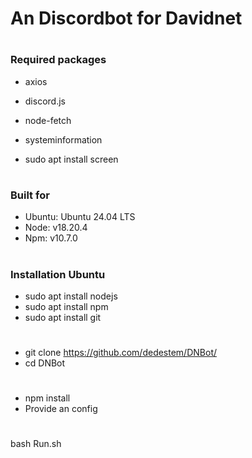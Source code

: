 # An Discordbot for Davidnet

#

### Required packages
 - axios
 - discord.js
 - node-fetch
 - systeminformation

 - sudo apt install screen

#
### Built for

 - Ubuntu: Ubuntu 24.04 LTS
 - Node: v18.20.4
 - Npm: v10.7.0

#

#

### Installation Ubuntu
 - sudo apt install nodejs
 - sudo apt install npm
 - sudo apt install git

#

 - git clone https://github.com/dedestem/DNBot/
 - cd DNBot

#

 - npm install
 - Provide an config

#

 bash Run.sh
